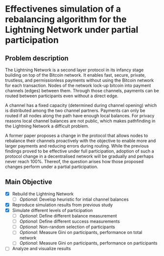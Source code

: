 # Effectivenes simulation of a rebalancing algorithm for the Lightning Network under partial participation

## Problem description

The Lightning Network is a second layer protocol in its infancy stage building on top of the Bitcoin network. It enables fast, secure, private, trustless, and permissionless payments without using the Bitcoin network for each transaction. Nodes of the network lock-up bitcoin into payment channels (edges) between them. Through those channels, payments can be routed between participants even without a direct edge.

A channel has a fixed capacity (determined during channel opening) which is distributed among the two channel partners. Payments can only be routed if all nodes along the path have enough local balances. For privacy reasons local channel balances are not public, which makes pathfinding in the Lightning Network a difficult problem.

A former paper proposes a change in the protocol that allows nodes to
rebalance their channels proactively with the objective to enable more and
larger payments and reducing errors during routing. While the previous
findings proved to be effective under full participation, adoption of such a protocol change in a decentralised network will be gradually and perhaps never reach 100%. Thereof, the question arises how those proposed
changes perform under a partial participation.

## Main Objective
- [x] Rebuild the Lightning Network
  - [ ]  _Optional_: Develop heuristic for intial channel balances
- [x] Reproduce simulation results from previous study
- [x] Simulate different levels of participation
  - [ ] _Optional_: Define different balance measurement
  - [ ] _Optional_: Define different success measurements
  - [ ] _Optional_: Non-random selection of participants
  - [ ] _Optional_: Measure Gini on participants, performance on total network
  - [ ] _Optional_: Measure Gini on participants, performance on participants
- [ ] Analyze and visualize results
